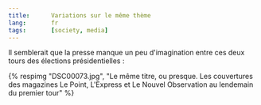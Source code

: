 ```yaml
---
title:      Variations sur le même thème
lang:       fr
tags:       [society, media]
---
```


Il semblerait que la presse manque un peu d'imagination entre ces deux tours des élections présidentielles :

{% respimg "DSC00073.jpg", "Le même titre, ou presque. Les couvertures des magazines  Le Point, L'Express et Le Nouvel Observation au lendemain du premier tour" %}
